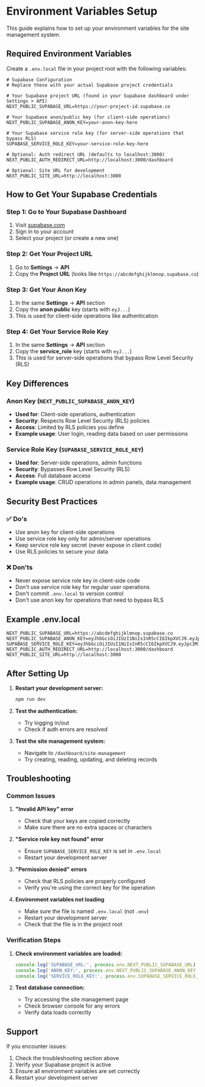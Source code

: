# Environment Variables Setup

This guide explains how to set up your environment variables for the site management system.

## Required Environment Variables

Create a `.env.local` file in your project root with the following variables:

```env
# Supabase Configuration
# Replace these with your actual Supabase project credentials

# Your Supabase project URL (found in your Supabase dashboard under Settings > API)
NEXT_PUBLIC_SUPABASE_URL=https://your-project-id.supabase.co

# Your Supabase anon/public key (for client-side operations)
NEXT_PUBLIC_SUPABASE_ANON_KEY=your-anon-key-here

# Your Supabase service role key (for server-side operations that bypass RLS)
SUPABASE_SERVICE_ROLE_KEY=your-service-role-key-here

# Optional: Auth redirect URL (defaults to localhost:3000)
NEXT_PUBLIC_AUTH_REDIRECT_URL=http://localhost:3000/dashboard

# Optional: Site URL for development
NEXT_PUBLIC_SITE_URL=http://localhost:3000
```

## How to Get Your Supabase Credentials

### Step 1: Go to Your Supabase Dashboard
1. Visit [supabase.com](https://supabase.com)
2. Sign in to your account
3. Select your project (or create a new one)

### Step 2: Get Your Project URL
1. Go to **Settings** → **API**
2. Copy the **Project URL** (looks like `https://abcdefghijklmnop.supabase.co`)

### Step 3: Get Your Anon Key
1. In the same **Settings** → **API** section
2. Copy the **anon public** key (starts with `eyJ...`)
3. This is used for client-side operations like authentication

### Step 4: Get Your Service Role Key
1. In the same **Settings** → **API** section
2. Copy the **service_role** key (starts with `eyJ...`)
3. This is used for server-side operations that bypass Row Level Security (RLS)

## Key Differences

### Anon Key (`NEXT_PUBLIC_SUPABASE_ANON_KEY`)
- **Used for**: Client-side operations, authentication
- **Security**: Respects Row Level Security (RLS) policies
- **Access**: Limited by RLS policies you define
- **Example usage**: User login, reading data based on user permissions

### Service Role Key (`SUPABASE_SERVICE_ROLE_KEY`)
- **Used for**: Server-side operations, admin functions
- **Security**: Bypasses Row Level Security (RLS)
- **Access**: Full database access
- **Example usage**: CRUD operations in admin panels, data management

## Security Best Practices

### ✅ Do's
- Use anon key for client-side operations
- Use service role key only for admin/server operations
- Keep service role key secret (never expose in client code)
- Use RLS policies to secure your data

### ❌ Don'ts
- Never expose service role key in client-side code
- Don't use service role key for regular user operations
- Don't commit `.env.local` to version control
- Don't use anon key for operations that need to bypass RLS

## Example .env.local

```env
NEXT_PUBLIC_SUPABASE_URL=https://abcdefghijklmnop.supabase.co
NEXT_PUBLIC_SUPABASE_ANON_KEY=eyJhbGciOiJIUzI1NiIsInR5cCI6IkpXVCJ9.eyJpc3MiOiJzdXBhYmFzZSIsInJlZiI6ImFiY2RlZmdoaWprbG1ub3AiLCJyb2xlIjoiYW5vbiIsImlhdCI6MTYzNjQ5NjAwMCwiZXhwIjoxOTUyMDcyMDAwfQ.example
SUPABASE_SERVICE_ROLE_KEY=eyJhbGciOiJIUzI1NiIsInR5cCI6IkpXVCJ9.eyJpc3MiOiJzdXBhYmFzZSIsInJlZiI6ImFiY2RlZmdoaWprbG1ub3AiLCJyb2xlIjoic2VydmljZV9yb2xlIiwiaWF0IjoxNjM2NDk2MDAwLCJleHAiOjE5NTIwNzIwMDB9.example
NEXT_PUBLIC_AUTH_REDIRECT_URL=http://localhost:3000/dashboard
NEXT_PUBLIC_SITE_URL=http://localhost:3000
```

## After Setting Up

1. **Restart your development server:**
   ```bash
   npm run dev
   ```

2. **Test the authentication:**
   - Try logging in/out
   - Check if auth errors are resolved

3. **Test the site management system:**
   - Navigate to `/dashboard/site-management`
   - Try creating, reading, updating, and deleting records

## Troubleshooting

### Common Issues

1. **"Invalid API key" error**
   - Check that your keys are copied correctly
   - Make sure there are no extra spaces or characters

2. **"Service role key not found" error**
   - Ensure `SUPABASE_SERVICE_ROLE_KEY` is set in `.env.local`
   - Restart your development server

3. **"Permission denied" errors**
   - Check that RLS policies are properly configured
   - Verify you're using the correct key for the operation

4. **Environment variables not loading**
   - Make sure the file is named `.env.local` (not `.env`)
   - Restart your development server
   - Check that the file is in the project root

### Verification Steps

1. **Check environment variables are loaded:**
   ```javascript
   console.log('SUPABASE_URL:', process.env.NEXT_PUBLIC_SUPABASE_URL)
   console.log('ANON_KEY:', process.env.NEXT_PUBLIC_SUPABASE_ANON_KEY ? 'Set' : 'Not set')
   console.log('SERVICE_ROLE_KEY:', process.env.SUPABASE_SERVICE_ROLE_KEY ? 'Set' : 'Not set')
   ```

2. **Test database connection:**
   - Try accessing the site management page
   - Check browser console for any errors
   - Verify data loads correctly

## Support

If you encounter issues:
1. Check the troubleshooting section above
2. Verify your Supabase project is active
3. Ensure all environment variables are set correctly
4. Restart your development server 